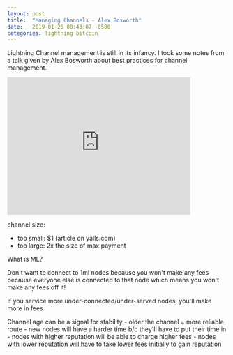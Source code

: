 ```yaml
---
layout: post
title:  "Managing Channels - Alex Bosworth"
date:   2019-01-26 08:43:07 -0500
categories: lightning bitcoin
---
```

Lightning Channel management is still in its infancy. I took some notes from a talk given by Alex Bosworth about best practices for channel management.

<iframe width="420" height="315" src="http://www.youtube.com/embed/HlPIB6jt6ww" frameborder="0" allowfullscreen></iframe>

channel size:
   - too small: $1 (article on yalls.com)
   - too large: 2x the size of max payment

What is ML?

Don't want to connect to 1ml nodes because you won't make any fees because everyone else is connected to that node which means you won't make any fees off it!

If you service more under-connected/under-served nodes, you'll make more in fees

Channel age can be a signal for stability
    - older the channel = more reliable route
    - new nodes will have a harder time b/c they'll have to put their time in
    - nodes with higher reputation will be able to charge higher fees
    - nodes with lower reputation will have to take lower fees initially to gain reputation